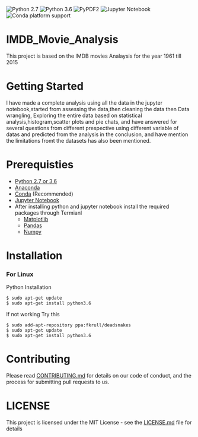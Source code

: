 ![Python 2.7](https://img.shields.io/badge/python-2.7-blue.svg)
![Python 3.6](https://img.shields.io/badge/python-3.6-blue.svg)
![PyPDF2](https://img.shields.io/badge/PyPDF-2-blue.svg)
![Jupyter Notebook](https://img.shields.io/badge/Jupyter-Notebook-orange.svg)
![Conda platform support](https://camo.githubusercontent.com/f2f33d8c331d33b6aa1bb5b8730d8c061d3475d3/68747470733a2f2f696d672e736869656c64732e696f2f636f6e64612f706e2f636f6e64612d666f7267652f71757469702e7376673f7374796c653d706c6173746963)

# IMDB_Movie_Analysis

This project is based on the IMDB movies Analaysis for the year 1961 till 2015

# Getting Started 

I have made a complete analysis using all the data in the jupyter notebook,started from assessing the data,then cleaning the data
then Data wrangling, Exploring the entire data based on statistical analysis,histogram,scatter plots and pie chats, and have answered for several 
questions from different prespective using different variable of datas and predicted from the analysis in the conclusion,
and have mention the limitations fromt the datasets has also been mentioned.

# Prerequisties

* [Python 2.7 or 3.6](https://www.python.org/downloads/)
* [Anaconda](https://www.anaconda.com/download/#linux)
* [Conda](https://conda.io/docs/user-guide/install/index.html) (Recommended)
* [Jupyter Notebook](http://jupyter.readthedocs.io/en/latest/install.html)
* After installing python and jupyter notebook install the required packages through Termianl
  - [Matplotlib](https://matplotlib.org/faq/installing_faq.html)
  - [Pandas](https://pandas.pydata.org/pandas-docs/stable/install.html)
  - [Numpy](https://docs.scipy.org/doc/numpy-1.13.0/user/install.html)
 
# Installation 

### For Linux
Python Installation 

```
$ sudo apt-get update
$ sudo apt-get install python3.6
```
If not working Try this 

```
$ sudo add-apt-repository ppa:fkrull/deadsnakes
$ sudo apt-get update
$ sudo apt-get install python3.6
```
# Contributing

Please read [CONTRIBUTING.md](https://github.com/Hiteshsaai/IMDB_Movie_Analysis/blob/master/CONTRIBUTION.md) for details on our code of conduct, and the process for submitting pull requests to us.

# LICENSE

This project is licensed under the MIT License - see the [LICENSE.md](https://github.com/Hiteshsaai/IMDB_Movie_Analysis/blob/master/LICENSE.md) file for details

